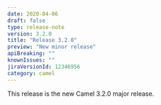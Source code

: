 ```yaml
---
date: 2020-04-06
draft: false 
type: release-note
version: 3.2.0
title: "Release 3.2.0"
preview: "New minor release"
apiBreaking: ""
knownIssues: ""
jiraVersionId: 12346956
category: camel
---
```


This release is the new Camel 3.2.0 major release.
